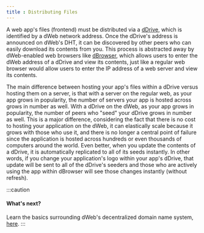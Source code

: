 ```yaml
---
title : Distributing Files
---
```


A web app's files (frontend) must be distributed via a [dDrive](/protocols/ddrive), which is identified by a dWeb network address. Once the dDrive's address is announced on dWeb's DHT, it can be discovered by other peers who can easily download its contents from you. This process is abstracted away by dWeb-enabled web browsers like [dBrowser](http://dbrowser.com), which allows users to enter the dWeb address of a dDrive and view its contents, just like a regular web browser would allow users to enter the IP address of a web server and view its contents.

The main difference between hosting your app's files within a dDrive versus hosting them on a server, is that with a server on the regular web, as your app grows in popularity, the number of servers your app is hosted across grows in number as well. With a dDrive on the dWeb, as your app grows in popularity, the number of peers who "seed" your dDrive grows in number as well. This is a major difference, considering the fact that there is no cost to hosting your application on the dWeb, it can elastically scale because it grows with those who use it, and there is no longer a central point of failure since the application is hosted across hundreds or even thousands of computers around the world. Even better, when you update the contents of a dDrive, it is automatically replicated to all of its seeds instantly. In other words, if you change your application's logo within your app's dDrive, that update will be sent to all of the dDrive's seeders and those who are actively using the app within dBrowser will see those changes instantly (without refresh).

:::caution
#### What's next?
Learn the basics surrounding dWeb's decentralized domain name system, [here](/basics/decentralized-domains-and-ddns).
:::